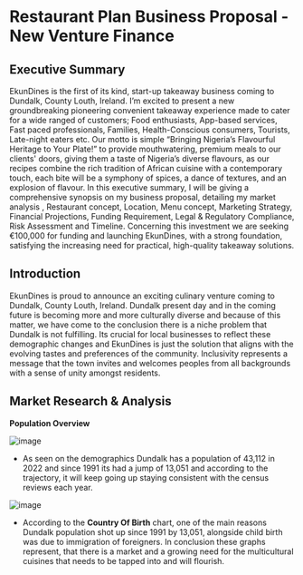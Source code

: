 # Restaurant Plan Business Proposal - New Venture Finance 

## Executive Summary
EkunDines is the first of its kind, start-up takeaway business coming to Dundalk, County Louth, Ireland. I’m excited to present a new groundbreaking pioneering convenient takeaway experience made to cater for a wide ranged of customers; Food enthusiasts, App-based services, Fast paced professionals, Families, Health-Conscious consumers, Tourists, Late-night eaters etc.
Our motto is simple “Bringing Nigeria’s Flavourful Heritage to Your Plate!” to provide mouthwatering, premium meals to our clients' doors, giving them a taste of Nigeria’s diverse flavours, as our recipes combine the rich tradition of African cuisine with a contemporary touch, each bite will be a symphony of spices, a dance of textures, and an explosion of flavour. 
In this executive summary, I will be giving a comprehensive synopsis on my business proposal, detailing my market analysis , Restaurant concept, Location, Menu concept, Marketing Strategy, Financial Projections, Funding Requirement, Legal & Regulatory Compliance, Risk Assessment and Timeline. Concerning this investment we are seeking €100,000 for funding and launching EkunDines, with a strong foundation, satisfying the increasing need for practical, high-quality takeaway solutions.

## Introduction
EkunDines is proud to announce an exciting culinary venture coming to Dundalk, County Louth, Ireland. Dundalk present day and in the coming future is becoming more and more culturally diverse and because of this matter, we have come to the conclusion there is a niche problem that Dundalk is not fulfilling. Its crucial for local businesses to reflect these demographic changes and EkunDines is just the solution that aligns with the evolving tastes and preferences of the community. Inclusivity represents a message that the town invites and welcomes peoples from all backgrounds with a sense of unity amongst residents.

## Market Research & Analysis
**Population Overview**

![image](https://github.com/LionDami/Business-Proposal/assets/145494245/346d4e3f-20e0-4ab8-ae22-958b340efd4f)

- As seen on the demographics Dundalk has a population of 43,112 in 2022 and since 1991 its had a jump of 13,051 and according to the trajectory, it will keep going up staying consistent with the census reviews each year.

![image](https://github.com/LionDami/Business-Proposal/assets/145494245/cdd00b4d-18d4-4844-8bcc-6c038e3a8ac0)

- According to the **Country Of Birth** chart, one of the main reasons Dundalk population shot up since 1991 by 13,051, alongside child birth was due to immigration of foreigners. In conclusion these graphs represent, that there is a market and a growing need for the multicultural cuisines that needs to be tapped into and will flourish.



